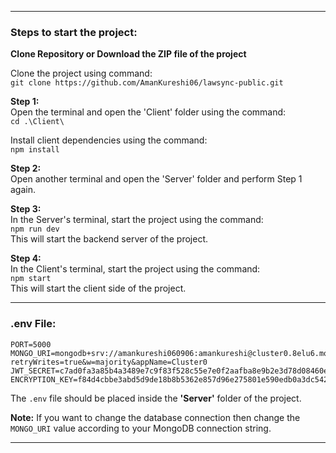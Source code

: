 

---

### Steps to start the project:

**Clone Repository or Download the ZIP file of the project**


Clone the project using command:  
`git clone https://github.com/AmanKureshi06/lawsync-public.git`  

**Step 1:**  
Open the terminal and open the 'Client' folder using the command:  
`cd .\Client\`  

Install client dependencies using the command:  
`npm install`  

**Step 2:**  
Open another terminal and open the 'Server' folder and perform Step 1 again.  

**Step 3:**  
In the Server's terminal, start the project using the command:  
`npm run dev`  
This will start the backend server of the project.  

**Step 4:**  
In the Client's terminal, start the project using the command:  
`npm start`  
This will start the client side of the project.  

---

### .env File:

```
PORT=5000
MONGO_URI=mongodb+srv://amankureshi060906:amankureshi@cluster0.8elu6.mongodb.net/?retryWrites=true&w=majority&appName=Cluster0
JWT_SECRET=c7ad0fa3a85b4a3489e7c9f83f528c55e7e0f2aafba8e9b2e3d78d08460eafc8
ENCRYPTION_KEY=f84d4cbbe3abd5d9de18b8b5362e857d96e275801e590edb0a3dc5425e32f3cc
```

The `.env` file should be placed inside the **'Server'** folder of the project.  

**Note:** If you want to change the database connection then change the `MONGO_URI` value according to your MongoDB connection string.  

---
